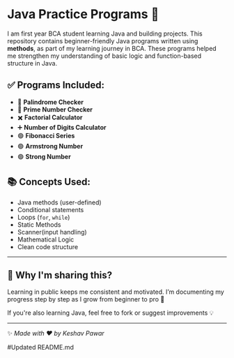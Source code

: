 # Java Practice Programs 🚀

I am first year BCA student learning Java and building projects.
This repository contains beginner-friendly Java programs written using **methods**, as part of my learning journey in BCA. These programs helped me strengthen my understanding of basic logic and function-based structure in Java.

## ✅ Programs Included:
- 🔁 **Palindrome Checker**
- 🔢 **Prime Number Checker**
- ✖️ **Factorial Calculator**
- ➕️ **Number of Digits Calculator**
- 🟢 **Fibonacci Series**
- 🟢 **Armstrong Number**
- 🟢 **Strong Number**
 
## 📚 Concepts Used:
- Java methods (user-defined)
- Conditional statements
- Loops (`for`, `while`)
- Static Methods
- Scanner(input handling)
- Mathematical Logic
- Clean code structure

---

## 📌 Why I'm sharing this?
Learning in public keeps me consistent and motivated. I’m documenting my progress step by step as I grow from beginner to pro 🚀

If you're also learning Java, feel free to fork or suggest improvements 💡

---
✨ *Made with ❤️ by Keshav Pawar*

#Updated README.md
